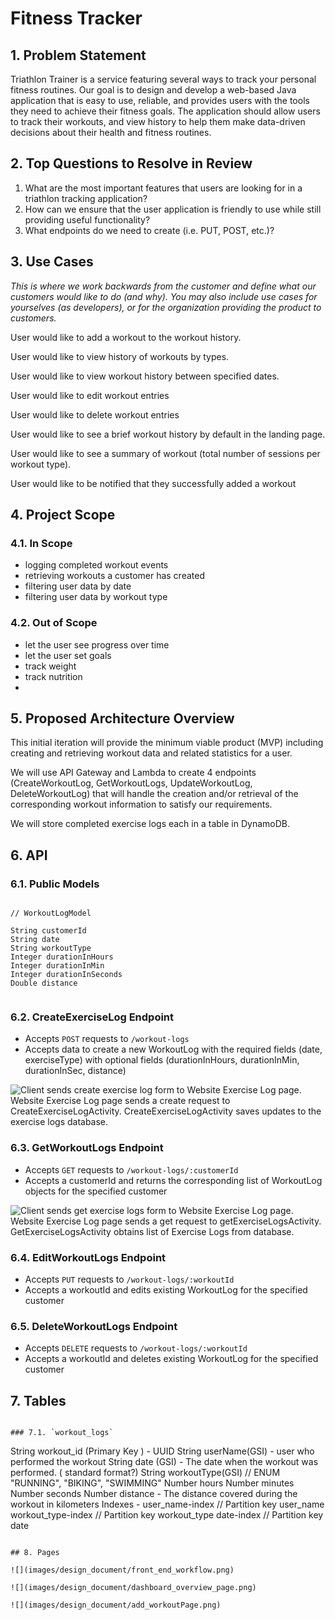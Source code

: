 # Fitness Tracker

## 1. Problem Statement

Triathlon Trainer is a service featuring several ways to track your personal fitness routines. Our goal is to design and develop a web-based Java application that is easy to use, reliable, and provides users with the tools they need to achieve their fitness goals. The application should allow users to track their workouts, and view history to help them make data-driven decisions about their health and fitness routines.

## 2. Top Questions to Resolve in Review

1. What are the most important features that users are looking for in a triathlon tracking application?
2. How can we ensure that the user application is friendly to use while still providing useful functionality?
3. What endpoints do we need to create (i.e. PUT, POST, etc.)?

## 3. Use Cases

_This is where we work backwards from the customer and define what our customers would like to do (and why). You may also include use cases for yourselves (as developers), or for the organization providing the product to customers._

User would like to add a workout to the workout history.

User would like to view history of workouts by types.

User would like to view workout history between specified dates.

User would like to edit workout entries

User would like to delete workout entries

User would like to see a brief workout history by default in the landing page.

User would like to see a summary of workout (total number of sessions per workout type).

User would like to be notified that they successfully added a workout


## 4. Project Scope

### 4.1. In Scope

* logging completed workout events 
* retrieving workouts a customer has created
* filtering user data by date 
* filtering user data by workout type


### 4.2. Out of Scope

* let the user see progress over time
* let the user set goals 
* track weight 
* track nutrition 
* 

## 5. Proposed Architecture Overview

This initial iteration will provide the minimum viable product (MVP) including creating and retrieving workout data and related statistics for a user.

We will use API Gateway and Lambda to create 4 endpoints (CreateWorkoutLog, GetWorkoutLogs, UpdateWorkoutLog, DeleteWorkoutLog) that will handle the creation and/or retrieval of the corresponding workout information to satisfy our requirements.

We will store completed exercise logs each in a table in DynamoDB.

## 6. API

### 6.1. Public Models

```

```

```
// WorkoutLogModel

String customerId
String date  
String workoutType
Integer durationInHours
Integer durationInMin
Integer durationInSeconds
Double distance
```

```

```

### 6.2. CreateExerciseLog Endpoint

* Accepts `POST` requests to `/workout-logs`
* Accepts data to create a new WorkoutLog with the required fields (date, exerciseType) with optional fields (durationInHours, durationInMin, durationInSec, distance)

![Client sends create exercise log form to Website Exercise Log page. Website
Exercise Log page sends a create request to CreateExerciseLogActivity.
CreateExerciseLogActivity saves updates to the exercise logs
database.](images/design_document/CreateExerciseLogSD.png)

### 6.3. GetWorkoutLogs Endpoint

* Accepts `GET` requests to `/workout-logs/:customerId`
* Accepts a customerId and returns the corresponding list of WorkoutLog objects for the specified customer

![Client sends get exercise logs form to Website Exercise Log page. Website
Exercise Log page sends a get request to getExerciseLogsActivity.
GetExerciseLogsActivity obtains list of Exercise Logs from
database.](images/design_document/GetExerciseLogsSD.png)

### 6.4. EditWorkoutLogs Endpoint

* Accepts `PUT` requests to `/workout-logs/:workoutId`
* Accepts a workoutId and edits existing WorkoutLog for the specified customer

### 6.5. DeleteWorkoutLogs Endpoint

* Accepts `DELETE` requests to `/workout-logs/:workoutId`
* Accepts a workoutId and deletes existing WorkoutLog for the specified customer

## 7. Tables

```

### 7.1. `workout_logs`

```
String workout_id (Primary Key ) - UUID
String userName(GSI) - user who performed the workout
String date (GSI) - The date when the workout was performed. ( standard format?)
String workoutType(GSI)   // ENUM "RUNNING", "BIKING", "SWIMMING"
Number hours
Number minutes
Number seconds
Number distance -  The distance covered during the workout in kilometers
Indexes -
user_name-index  //  Partition key user_name
workout_type-index //  Partition key  workout_type
date-index // Partition key date

```

## 8. Pages

![](images/design_document/front_end_workflow.png)

![](images/design_document/dashboard_overview_page.png)

![](images/design_document/add_workoutPage.png)
